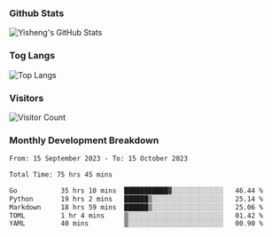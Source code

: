 ### Github Stats
![Yisheng's GitHub Stats](https://github-readme-stats-9qabuvhk1-gongyisheng.vercel.app/api?username=gongyisheng&count_private=true&show_icons=true)
### Tog Langs
![Top Langs](https://github-readme-stats-9qabuvhk1-gongyisheng.vercel.app/api/top-langs/?username=gongyisheng&layout=compact)
### Visitors
![Visitor Count](https://profile-counter.glitch.me/gongyisheng/count.svg)
### Monthly Development Breakdown
<!--START_SECTION:waka-->

```txt
From: 15 September 2023 - To: 15 October 2023

Total Time: 75 hrs 45 mins

Go           35 hrs 10 mins  ███████████▓░░░░░░░░░░░░░   46.44 %
Python       19 hrs 2 mins   ██████▒░░░░░░░░░░░░░░░░░░   25.14 %
Markdown     18 hrs 59 mins  ██████▒░░░░░░░░░░░░░░░░░░   25.06 %
TOML         1 hr 4 mins     ▒░░░░░░░░░░░░░░░░░░░░░░░░   01.42 %
YAML         40 mins         ▒░░░░░░░░░░░░░░░░░░░░░░░░   00.90 %
```

<!--END_SECTION:waka-->
